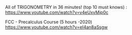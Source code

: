All of TRIGONOMETRY in 36 minutes! (top 10 must knows) :
https://www.youtube.com/watch?v=v4eUxyMip0c

FCC - Precalculus Course (5 hours -2020)
https://www.youtube.com/watch?v=eI4an8aSsgw